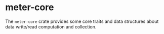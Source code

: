 # meter-core

The `meter-core` crate provides some core traits and data structures about data write/read computation and collection.
